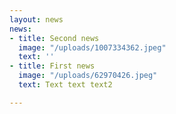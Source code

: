 ```yaml
---
layout: news
news:
- title: Second news
  image: "/uploads/1007334362.jpeg"
  text: ''
- title: First news
  image: "/uploads/62970426.jpeg"
  text: Text text text2

---
```

